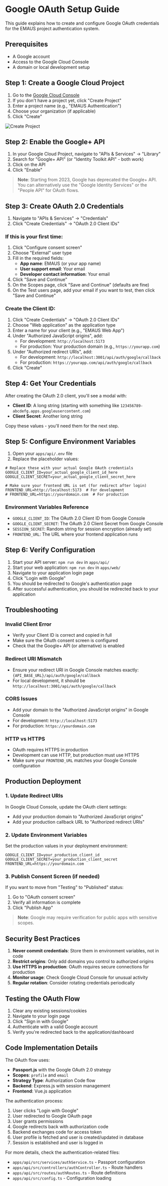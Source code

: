 # Google OAuth Setup Guide

This guide explains how to create and configure Google OAuth credentials for the EMAUS project authentication system.

## Prerequisites

- A Google account
- Access to the Google Cloud Console
- A domain or local development setup

## Step 1: Create a Google Cloud Project

1. Go to the [Google Cloud Console](https://console.cloud.google.com/)
2. If you don't have a project yet, click "Create Project"
3. Enter a project name (e.g., "EMAUS Authentication")
4. Choose your organization (if applicable)
5. Click "Create"

![Create Project](https://developers.google.com/workspace/guides/images/create-project.png)

## Step 2: Enable the Google+ API

1. In your Google Cloud Project, navigate to "APIs & Services" → "Library"
2. Search for "Google+ API" (or "Identity Toolkit API" - both work)
3. Click on the API
4. Click "Enable"

> **Note**: Starting from 2023, Google has deprecated the Google+ API. You can alternatively use the "Google Identity Services" or the "People API" for OAuth flows.

## Step 3: Create OAuth 2.0 Credentials

1. Navigate to "APIs & Services" → "Credentials"
2. Click "Create Credentials" → "OAuth 2.0 Client IDs"

### If this is your first time:

1. Click "Configure consent screen"
2. Choose "External" user type
3. Fill in the required fields:
   - **App name**: EMAUS (or your app name)
   - **User support email**: Your email
   - **Developer contact information**: Your email
4. Click "Save and Continue"
5. On the Scopes page, click "Save and Continue" (defaults are fine)
6. On the Test users page, add your email if you want to test, then click "Save and Continue"

### Create the Client ID:

1. Click "Create Credentials" → "OAuth 2.0 Client IDs"
2. Choose "Web application" as the application type
3. Enter a name for your client (e.g., "EMAUS Web App")
4. Under "Authorized JavaScript origins", add:
   - For development: `http://localhost:5173`
   - For production: Your production domain (e.g., `https://yourapp.com`)
5. Under "Authorized redirect URIs", add:
   - For development: `http://localhost:3001/api/auth/google/callback`
   - For production: `https://yourapp.com/api/auth/google/callback`
6. Click "Create"

## Step 4: Get Your Credentials

After creating the OAuth 2.0 client, you'll see a modal with:

- **Client ID**: A long string (starting with something like `123456789-abcdefg.apps.googleusercontent.com`)
- **Client Secret**: Another long string

Copy these values - you'll need them for the next step.

## Step 5: Configure Environment Variables

1. Open your `apps/api/.env` file
2. Replace the placeholder values:

```env
# Replace these with your actual Google OAuth credentials
GOOGLE_CLIENT_ID=your_actual_google_client_id_here
GOOGLE_CLIENT_SECRET=your_actual_google_client_secret_here

# Make sure your frontend URL is set (for redirect after login)
FRONTEND_URL=http://localhost:5173  # For development
# FRONTEND_URL=https://yourdomain.com  # For production
```

### Environment Variables Reference

- `GOOGLE_CLIENT_ID`: The OAuth 2.0 Client ID from Google Console
- `GOOGLE_CLIENT_SECRET`: The OAuth 2.0 Client Secret from Google Console
- `SESSION_SECRET`: Random string for session encryption (already set)
- `FRONTEND_URL`: The URL where your frontend application runs

## Step 6: Verify Configuration

1. Start your API server: `npm run dev` in `apps/api/`
2. Start your web application: `npm run dev` in `apps/web/`
3. Navigate to your application login page
4. Click "Login with Google"
5. You should be redirected to Google's authentication page
6. After successful authentication, you should be redirected back to your application

## Troubleshooting

### Invalid Client Error

- Verify your Client ID is correct and copied in full
- Make sure the OAuth consent screen is configured
- Check that the Google+ API (or alternative) is enabled

### Redirect URI Mismatch

- Ensure your redirect URI in Google Console matches exactly: `{API_BASE_URL}/api/auth/google/callback`
- For local development, it should be `http://localhost:3001/api/auth/google/callback`

### CORS Issues

- Add your domain to the "Authorized JavaScript origins" in Google Console
- For development: `http://localhost:5173`
- For production: `https://yourdomain.com`

### HTTP vs HTTPS

- OAuth requires HTTPS in production
- Development can use HTTP, but production must use HTTPS
- Make sure your `FRONTEND_URL` matches your Google Console configuration

## Production Deployment

### 1. Update Redirect URIs

In Google Cloud Console, update the OAuth client settings:

- Add your production domain to "Authorized JavaScript origins"
- Add your production callback URL to "Authorized redirect URIs"

### 2. Update Environment Variables

Set the production values in your deployment environment:

```env
GOOGLE_CLIENT_ID=your_production_client_id
GOOGLE_CLIENT_SECRET=your_production_client_secret
FRONTEND_URL=https://yourdomain.com
```

### 3. Publish Consent Screen (if needed)

If you want to move from "Testing" to "Published" status:

1. Go to "OAuth consent screen"
2. Verify all information is complete
3. Click "Publish App"

> **Note**: Google may require verification for public apps with sensitive scopes.

## Security Best Practices

1. **Never commit credentials**: Store them in environment variables, not in code
2. **Restrict origins**: Only add domains you control to authorized origins
3. **Use HTTPS in production**: OAuth requires secure connections for production
4. **Monitor usage**: Check Google Cloud Console for unusual activity
5. **Regular rotation**: Consider rotating credentials periodically

## Testing the OAuth Flow

1. Clear any existing sessions/cookies
2. Navigate to your login page
3. Click "Sign in with Google"
4. Authenticate with a valid Google account
5. Verify you're redirected back to the application/dashboard

## Code Implementation Details

The OAuth flow uses:

- **Passport.js** with the Google OAuth 2.0 strategy
- **Scopes**: `profile` and `email`
- **Strategy Type**: Authorization Code flow
- **Backend**: Express.js with session management
- **Frontend**: Vue.js application

The authentication process:

1. User clicks "Login with Google"
2. User redirected to Google OAuth page
3. User grants permissions
4. Google redirects back with authorization code
5. Backend exchanges code for access token
6. User profile is fetched and user is created/updated in database
7. Session is established and user is logged in

For more details, check the authentication-related files:

- `apps/api/src/services/authService.ts` - Passport configuration
- `apps/api/src/controllers/authController.ts` - Route handlers
- `apps/api/src/routes/authRoutes.ts` - Route definitions
- `apps/api/src/config.ts` - Configuration loading
